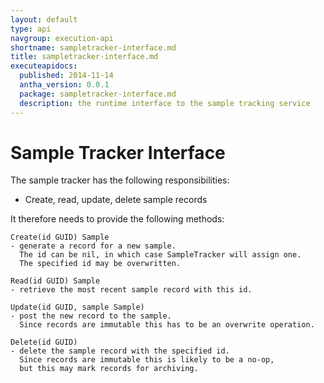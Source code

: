 ```yaml
---
layout: default
type: api
navgroup: execution-api
shortname: sampletracker-interface.md
title: sampletracker-interface.md
executeapidocs:
  published: 2014-11-14
  antha_version: 0.0.1
  package: sampletracker-interface.md
  description: the runtime interface to the sample tracking service
---
```

# Sample Tracker Interface

The sample tracker has the following responsibilities: 

* Create, read, update, delete sample records

It therefore needs to provide the following methods: 

    Create(id GUID) Sample 
    - generate a record for a new sample. 
      The id can be nil, in which case SampleTracker will assign one. 
      The specified id may be overwritten. 

    Read(id GUID) Sample 
    - retrieve the most recent sample record with this id. 

    Update(id GUID, sample Sample) 
    - post the new record to the sample. 
      Since records are immutable this has to be an overwrite operation.

    Delete(id GUID) 
    - delete the sample record with the specified id. 
      Since records are immutable this is likely to be a no-op, 
      but this may mark records for archiving. 
